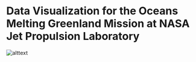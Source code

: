 # Data Visualization for the Oceans Melting Greenland Mission at NASA Jet Propulsion Laboratory

![alttext](https://podaac.jpl.nasa.gov/sites/default/files/content/OMG_LOGO_WEB_2.png)
